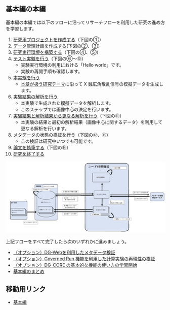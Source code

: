 ## 基本編の本編

基本編の本編では以下のフローに沿ってリサーチフローを利用した研究の進め方を学習します。

1. [研究用プロジェクトを作成する](./get_started/create_project.md)（下図の①）
1. [データ管理計画を作成する](./get_started/create_dmp.md)(下図の②、③)
1. [研究実行環境を構築する](./get_started/create_research_env.md)（下図の④、⑤）
1. [テスト実験を行う](./get_started/carry_out_test_experiment.md)（下図の⑥～⑩）
    * 実験実行環境の利用における「Hello world」です。
    * 実験の再開手順も確認します。
1. [本実験を行う](./get_started/carry_out_main_experiment.md)
    * [本章が扱う研究テーマ](./top.md#本章が扱う研究テーマ)に沿って X 銭広角散乱信号の模擬データを生成します。
1. [実験結果の解析を行う](./get_started/carry_out_analysis.md)
    * 本実験で生成された模擬データを解析します。
    * このステップでは画像中心の決定を行います。
1. [実験結果と解析結果から更なる解析を行う](./get_started/carry_out_further_analyses.md)（下図の⑪）
    * 本実験の結果と最初の解析結果（画像中心に関するデータ）を利用して更なる解析を行います。
1. [メタデータの状態の検証を行う](./get_started/validate_metadata.md)（下図の⑫、⑬）
    * この検証は研究中いつでも可能です。
1. [論文を執筆する](./get_started/create_paper.md)（下図の⑭）
1. [研究を終了する](./get_started/finish_research.md)

![](./images/../get_started/images/schematic_of_system.png)

上記フローをすべて完了したら次のいずれかに進みましょう。

* [（オプション）DG-Webを利用したメタデータ検証](./option_dgweb.md)
* [（オプション）Governed Run 機能を利用した計算実験の再現性の検証](./option_governed_run.md)
* [（オプション）DG-CORE の基本的な機能の使い方の学習開始](./how_to_use_dg_core.md)
* [基本編のまとめ](./summary.md)

## 移動用リンク

* [基本編](./top.md)
